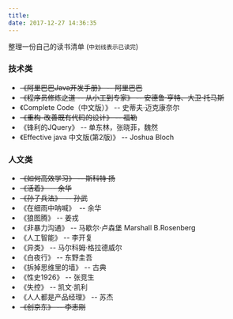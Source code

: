 ```yaml
---
title: 
date: 2017-12-27 14:36:35
---
```


整理一份自己的读书清单 (`中划线表示已读完`)


### 技术类

- ~~《阿里巴巴Java开发手册》  -- 阿里巴巴~~
- ~~《程序员修炼之道 -- 从小工到专家》  -- 安德鲁·亨特、大卫·托马斯~~
- 《Complete Code（中文版）》 -- 史蒂夫·迈克康奈尔
- ~~《重构-改善既有代码的设计》 -- 福勒~~
- 《锋利的JQuery》 -- 单东林，张晓菲，魏然
- 《Effective java 中文版(第2版)》 -- Joshua Bloch



### 人文类

- ~~《如何高效学习》 -- 斯科特·扬~~
- ~~《活着》 -- 余华~~
- ~~《孙子兵法》  -- 孙武~~
- 《在细雨中呐喊》  -- 余华
- 《狼图腾》  -- 姜戎
- 《非暴力沟通》  -- 马歇尔·卢森堡   Marshall B.Rosenberg
- 《人工智能》  -- 李开复
- 《异类》  -- 马尔科姆·格拉德威尔
- 《白夜行》  -- 东野圭吾
- 《拆掉思维里的墙》  -- 古典
- 《性史1926》  -- 张竞生
- 《失控》  -- 凯文·凯利
- 《人人都是产品经理》  -- 苏杰
- ~~《创京东》 -- 李志刚~~

